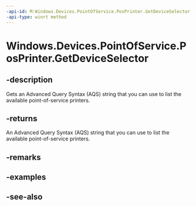 ```yaml
---
-api-id: M:Windows.Devices.PointOfService.PosPrinter.GetDeviceSelector
-api-type: winrt method
---
```


<!-- Method syntax
public string GetDeviceSelector()
-->

# Windows.Devices.PointOfService.PosPrinter.GetDeviceSelector

## -description
Gets an Advanced Query Syntax (AQS) string that you can use to list the available point-of-service printers.

## -returns
An Advanced Query Syntax (AQS) string that you can use to list the available point-of-service printers.

## -remarks

## -examples

## -see-also
